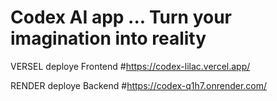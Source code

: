 Codex AI app ...
Turn your imagination into reality
=====


VERSEL deploye Frontend
#https://codex-lilac.vercel.app/

RENDER deploye Backend
#https://codex-q1h7.onrender.com/
